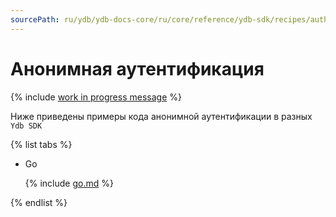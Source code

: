 ```yaml
---
sourcePath: ru/ydb/ydb-docs-core/ru/core/reference/ydb-sdk/recipes/auth/_includes/anonymous.md
---
```

# Анонимная аутентификация

{% include [work in progress message](../../_includes/addition.md) %}

Ниже приведены примеры кода анонимной аутентификации в разных `Ydb SDK`

{% list tabs %}

- Go


  {% include [go.md](anonymous/go.md) %}


{% endlist %}
